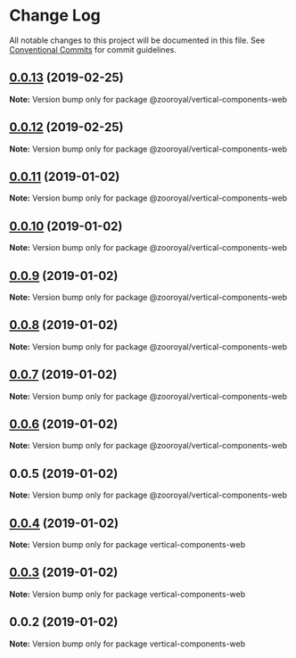# Change Log

All notable changes to this project will be documented in this file.
See [Conventional Commits](https://conventionalcommits.org) for commit guidelines.

## [0.0.13](https://github.com/mrmoree/VerticalComponents2/compare/@zooroyal/vertical-components-web@0.0.11...@zooroyal/vertical-components-web@0.0.13) (2019-02-25)

**Note:** Version bump only for package @zooroyal/vertical-components-web





## [0.0.12](https://github.com/mrmoree/VerticalComponents2/compare/@zooroyal/vertical-components-web@0.0.11...@zooroyal/vertical-components-web@0.0.12) (2019-02-25)

**Note:** Version bump only for package @zooroyal/vertical-components-web





## [0.0.11](https://github.com/mrmoree/VerticalComponents2/compare/@zooroyal/vertical-components-web@0.0.10...@zooroyal/vertical-components-web@0.0.11) (2019-01-02)

**Note:** Version bump only for package @zooroyal/vertical-components-web





## [0.0.10](https://github.com/mrmoree/VerticalComponents2/compare/@zooroyal/vertical-components-web@0.0.9...@zooroyal/vertical-components-web@0.0.10) (2019-01-02)

**Note:** Version bump only for package @zooroyal/vertical-components-web





## [0.0.9](https://github.com/mrmoree/VerticalComponents2/compare/@zooroyal/vertical-components-web@0.0.8...@zooroyal/vertical-components-web@0.0.9) (2019-01-02)

**Note:** Version bump only for package @zooroyal/vertical-components-web





## [0.0.8](https://github.com/mrmoree/VerticalComponents2/compare/@zooroyal/vertical-components-web@0.0.7...@zooroyal/vertical-components-web@0.0.8) (2019-01-02)

**Note:** Version bump only for package @zooroyal/vertical-components-web





## [0.0.7](https://github.com/mrmoree/VerticalComponents2/compare/@zooroyal/vertical-components-web@0.0.6...@zooroyal/vertical-components-web@0.0.7) (2019-01-02)

**Note:** Version bump only for package @zooroyal/vertical-components-web





## [0.0.6](https://github.com/mrmoree/VerticalComponents2/compare/@zooroyal/vertical-components-web@0.0.5...@zooroyal/vertical-components-web@0.0.6) (2019-01-02)

**Note:** Version bump only for package @zooroyal/vertical-components-web





## 0.0.5 (2019-01-02)

**Note:** Version bump only for package @zooroyal/vertical-components-web





## [0.0.4](https://github.com/mrmoree/VerticalComponents2/compare/vertical-components-web@0.0.3...vertical-components-web@0.0.4) (2019-01-02)

**Note:** Version bump only for package vertical-components-web





## [0.0.3](https://github.com/mrmoree/VerticalComponents2/compare/vertical-components-web@0.0.2...vertical-components-web@0.0.3) (2019-01-02)

**Note:** Version bump only for package vertical-components-web





## 0.0.2 (2019-01-02)

**Note:** Version bump only for package vertical-components-web
